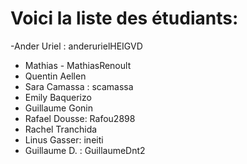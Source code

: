 # Voici la liste des étudiants:

-Ander Uriel : anderurielHEIGVD

- Mathias - MathiasRenoult
- Quentin Aellen
- Sara Camassa : scamassa
- Emily Baquerizo
- Guillaume Gonin
- Rafael Dousse: Rafou2898
- Rachel Tranchida
- Linus Gasser: ineiti
- Guillaume D. : GuillaumeDnt2